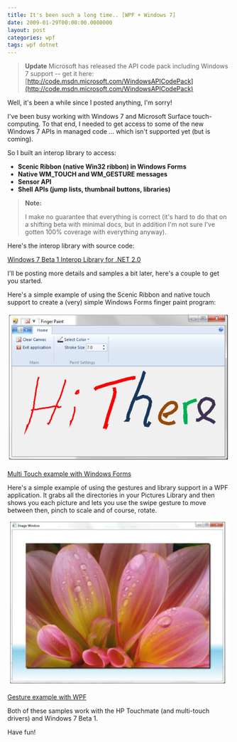 ```yaml
---
title: It's been such a long time.. [WPF + Windows 7]
date: 2009-01-29T00:00:00.0000000
layout: post
categories: wpf
tags: wpf dotnet
---
```


> **Update**
> Microsoft has released the API code pack including Windows 7 support -- get it here: [http://code.msdn.microsoft.com/WindowsAPICodePack](http://code.msdn.microsoft.com/WindowsAPICodePack)  
  
Well, it's been a while since I posted anything, I'm sorry!

I've been busy working with Windows 7 and Microsoft Surface touch-computing. To that end, I needed to get access to some of the new Windows 7 APIs in managed code ... which isn't supported yet (but is coming).  
  
So I built an interop library to access:

- **Scenic Ribbon (native Win32 ribbon) in Windows Forms**
- **Native WM\_TOUCH and WM\_GESTURE messages**
- **Sensor API**
- **Shell APIs (jump lists, thumbnail buttons, libraries)**

> **Note:**
>
> I make no guarantee that everything is correct (it's hard to do that on a shifting beta with minimal docs, but in addition I'm not sure I've gotten 100% coverage with everything anyway).

Here's the interop library with source code:  
  
[Windows 7 Beta 1 Interop Library for .NET 2.0](/samples/Win7Interop.zip)
  
I'll be posting more details and samples a bit later, here's a couple to get you started.  
  
Here's a simple example of using the Scenic Ribbon and native touch support to create a (very) simple Windows Forms finger paint program:  
  
![touch_img.jpg](/images/touch_img.jpg)  
  
[Multi Touch example with Windows Forms](/samples/touch_sample.zip)  
  
Here's a simple example of using the gestures and library support in a WPF application. It grabs all the directories in your Pictures Library and then shows you each picture and lets you use the swipe gesture to move between then, pinch to scale and of course, rotate.  
  
![gesture_img.jpg](/images/gesture_img.jpg)  
  
[Gesture example with WPF](/samples/gesture_sample.zip)  
  
Both of these samples work with the HP Touchmate (and multi-touch drivers) and Windows 7 Beta 1.

Have fun!
